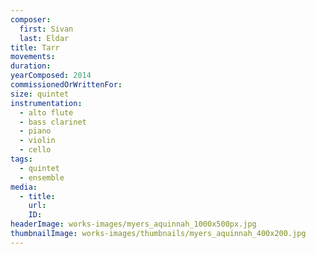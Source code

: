 ```yaml
---
composer:
  first: Sivan
  last: Eldar
title: Tarr
movements:
duration:
yearComposed: 2014
commissionedOrWrittenFor:
size: quintet
instrumentation:
  - alto flute
  - bass clarinet
  - piano
  - violin
  - cello
tags:
  - quintet
  - ensemble
media:
  - title:
    url:
    ID:
headerImage: works-images/myers_aquinnah_1000x500px.jpg
thumbnailImage: works-images/thumbnails/myers_aquinnah_400x200.jpg
---
```

